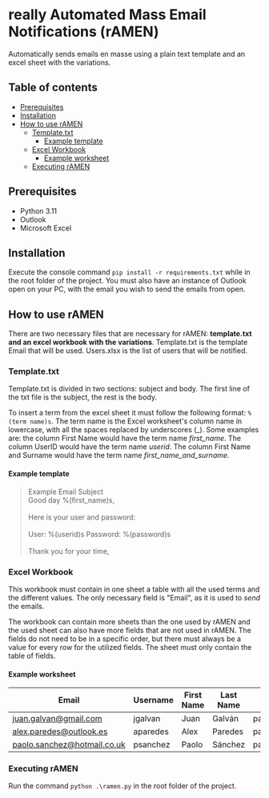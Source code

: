 # really Automated Mass Email Notifications (rAMEN) <!-- omit from toc -->
Automatically sends emails en masse using a plain text template and an excel sheet with the variations.

## Table of contents <!-- omit from toc -->
- [Prerequisites](#prerequisites)
- [Installation](#installation)
- [How to use rAMEN](#how-to-use-ramen)
  - [Template.txt](#templatetxt)
    - [Example template](#example-template)
  - [Excel Workbook](#excel-workbook)
    - [Example worksheet](#example-worksheet)
  - [Executing rAMEN](#executing-ramen)

## Prerequisites
- Python 3.11
- Outlook
- Microsoft Excel

## Installation
Execute the console command ```pip install -r requirements.txt``` while in the root folder of the project.
You must also have an instance of Outlook open on your PC, with the email you wish to send the emails from open.

## How to use rAMEN
There are two necessary files that are necessary for rAMEN: **template.txt and an excel workbook with the variations**.
Template.txt is the template Email that will be used. Users.xlsx is the list of users that will be notified.

### Template.txt
Template.txt is divided in two sections: subject and body. The first line of the txt file is the subject, the rest is the body.

To insert a term from the excel sheet it must follow the following format: ```%(term name)s```. The term name is the Excel worksheet's column name in lowercase, with all the spaces replaced by underscores (_). Some examples are: the column First Name would have the term name _first_name_. The column UserID would have the term name _userid_. The column First Name and Surname would have the term name _first_name_and_surname_.

#### Example template
>Example Email Subject
><br>
>Good day %(first_name)s,
><br><br>
>Here is your user and password:
><br><br>
>User: %(userid)s
>Password: %(password)s
><br><br>
>Thank you for your time,

### Excel Workbook
This workbook must contain in one sheet a table with all the used terms and the different values. The only necessary field is "Email", as it is used to *send* the emails.

The workbook can contain more sheets than the one used by rAMEN and the used sheet can also have more fields that are not used in rAMEN. The fields do not need to be in a specific order, but there must always be a value for every row for the utilized fields. The sheet must only contain the table of fields.

#### Example worksheet
| Email                       | Username | First Name | Last Name | Password     |
| --------------------------- | -------- | ---------- | --------- | ------------ |
| juan.galvan@gmail.com       | jgalvan  | Juan       | Galván    | password1234 |
| alex.paredes@outlook.es     | aparedes | Alex       | Paredes   | password1234 |
| paolo.sanchez@hotmail.co.uk | psanchez | Paolo      | Sánchez   | password1234 |

### Executing rAMEN
Run the command ```python .\ramen.py``` in the root folder of the project.
